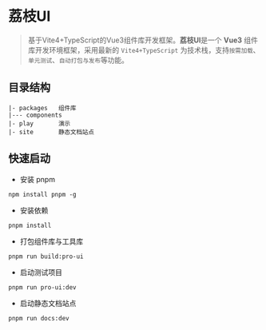 

# 荔枝UI
> 基于Vite4+TypeScript的Vue3组件库开发框架。**荔枝UI**是一个 **Vue3** 组件库开发环境框架，采用最新的 `Vite4+TypeScript` 为技术栈，支持`按需加载`、`单元测试`、`自动打包与发布`等功能。

## 目录结构
```angular2html
|- packages   组件库
|--- components
|- play       演示
|- site       静态文档站点

```

## 快速启动

- 安装 pnpm

```
npm install pnpm -g
```

- 安装依赖

```
pnpm install
```

- 打包组件库与工具库

```
pnpm run build:pro-ui
```

- 启动测试项目

```
pnpm run pro-ui:dev
```

- 启动静态文档站点

```
pnpm run docs:dev
```
